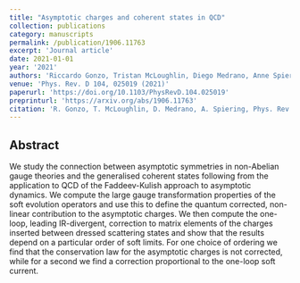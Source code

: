 ```yaml
---
title: "Asymptotic charges and coherent states in QCD"
collection: publications
category: manuscripts
permalink: /publication/1906.11763
excerpt: 'Journal article'
date: 2021-01-01
year: '2021'
authors: 'Riccardo Gonzo, Tristan McLoughlin, Diego Medrano, Anne Spiering'
venue: 'Phys. Rev. D 104, 025019 (2021)'
paperurl: 'https://doi.org/10.1103/PhysRevD.104.025019'
preprinturl: 'https://arxiv.org/abs/1906.11763'
citation: 'R. Gonzo, T. McLoughlin, D. Medrano, A. Spiering, Phys. Rev. D 104, 025019 (2021).'
---
```


## Abstract
We study the connection between asymptotic symmetries in non-Abelian gauge theories and the generalised coherent states following from the application to QCD of the Faddeev-Kulish approach to asymptotic dynamics. We compute the large gauge transformation properties of the soft evolution operators and use this to define the quantum corrected, non-linear contribution to the asymptotic charges. We then compute the one-loop, leading IR-divergent, correction to matrix elements of the charges inserted between dressed scattering states and show that the results depend on a particular order of soft limits. For one choice of ordering we find that the conservation law for the asymptotic charges is not corrected, while for a second we find a correction proportional to the one-loop soft current. 
